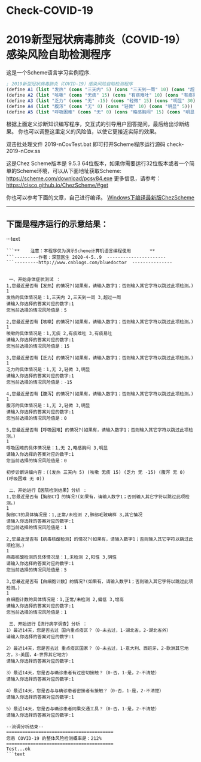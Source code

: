 # Check-COVID-19
2019新型冠状病毒肺炎（COVID-19）感染风险自助检测程序
=
这是一个Scheme语言学习实例程序.
```scheme
; 2019新型冠状病毒肺炎（COVID-19）感染风险自助检测程序
(define A1 (list "发热" (cons "三天内" 5) (cons "三天到一周" 10) (cons "超过一周" 15)))
(define A2 (list "咳嗽" (cons "无痰" 15) (cons "有痰难吐" 10) (cons "有痰易吐" -10)))
(define A3 (list "乏力" (cons "无" -15) (cons "轻微" 15) (cons "明显" 30)))
(define A4 (list "腹泻" (cons "无" 0) (cons "轻微" 10) (cons "明显" 5)))
(define A5 (list "呼吸困难" (cons "无" 0) (cons "略感胸闷" 15) (cons "明显" 30)))
```
根据上面定义诊断知识编写程序，交互式的引导用户回答提问，最后给出诊断结果。
你也可以调整这里定义的风险值，以使它更接近实际的效果。

双击批处理文件 2019-nCovTest.bat 即可打开Scheme程序运行源码 check-2019-nCov.ss

这是Chez Scheme版本是 9.5.3 64位版本，如果你需要运行32位版本或者一个简单的Scheme环境，可以从下面地址获取Scheme:
https://scheme.com/download/pcsv84.exe
更多信息，请参考：
https://cisco.github.io/ChezScheme/#get

你也可以参考下面的文章，自己进行编译。
[Windows下编译最新版ChezScheme](https://www.cnblogs.com/bluedoctor/p/11887867.html)

--------------------------
下面是程序运行的示意结果：
--------------------------

···text
``` ========新冠病毒肺炎(COVID-19)诊断检测实验程序============
```**    注意：本程序仅为演示Scheme计算机语言编程使用       **
```---------作者：深蓝医生 2020-4-5..9  ----------------------
```---------http://www.cnblogs.com/bluedoctor  ---------------


 一、开始身体症状测试 ：
1,您最近是否有【发热】的情况?(如果有，请输入数字1；否则输入其它字符以跳过此项检测。)
1
发热的具体情况是：1,三天内 2,三天到一周 3,超过一周
请输入你选择的答案对应的数字:1
您当前选择的情况风险值是：5

2,您最近是否有【咳嗽】的情况?(如果有，请输入数字1；否则输入其它字符以跳过此项检测。)
1
咳嗽的具体情况是：1,无痰 2,有痰难吐 3,有痰易吐
请输入你选择的答案对应的数字:1
您当前选择的情况风险值是：15

3,您最近是否有【乏力】的情况?(如果有，请输入数字1；否则输入其它字符以跳过此项检测。)
1
乏力的具体情况是：1,无 2,轻微 3,明显
请输入你选择的答案对应的数字:1
您当前选择的情况风险值是：-15

4,您最近是否有【腹泻】的情况?(如果有，请输入数字1；否则输入其它字符以跳过此项检测。)
1
腹泻的具体情况是：1,无 2,轻微 3,明显
请输入你选择的答案对应的数字:1
您当前选择的情况风险值是：0

5,您最近是否有【呼吸困难】的情况?(如果有，请输入数字1；否则输入其它字符以跳过此项检测。)
1
呼吸困难的具体情况是：1,无 2,略感胸闷 3,明显
请输入你选择的答案对应的数字:1
您当前选择的情况风险值是：0

初步诊断详细内容：((发热 三天内 5) (咳嗽 无痰 15) (乏力 无 -15) (腹泻 无 0) (呼吸困难 无 0))

 二、开始进行【医院检测结果】分析 ：
1,您最近是否有【胸部CT】的情况?(如果有，请输入数字1；否则输入其它字符以跳过此项检测。)
1
胸部CT的具体情况是：1,正常/未检测 2,肺部毛玻璃样 3,其它情况
请输入你选择的答案对应的数字:1
您当前选择的情况风险值是：1

2,您最近是否有【病毒核酸检测】的情况?(如果有，请输入数字1；否则输入其它字符以跳过此项检测。)
1
病毒核酸检测的具体情况是：1,未检测 2,阳性 3,阴性
请输入你选择的答案对应的数字:1
您当前选择的情况风险值是：5

3,您最近是否有【白细胞计数】的情况?(如果有，请输入数字1；否则输入其它字符以跳过此项检测。)
1
白细胞计数的具体情况是：1,正常/未检测 2,偏低 3,增高
请输入你选择的答案对应的数字:1
您当前选择的情况风险值是：1

 三、开始进行【流行病学调查】分析 ：
1）最近14天，您是否去过 国内重点疫区？（0-未去过，1-湖北省，2-湖北省外）
请输入你选择的答案对应的数字:1

2）最近14天，您是否去过 重点疫区国家？（0-未去过，1-意大利、西班牙，2-欧洲其它地方，3-美国，4-世界其它地方）
请输入你选择的答案对应的数字:1

3）最近14天，您是否与确诊患者有过密切接触？（0-否，1-是，2-不清楚）
请输入你选择的答案对应的数字:1

4）最近14天，您是否与与确诊患者密接者有接触？（0-否，1-是，2-不清楚）
请输入你选择的答案对应的数字:1

5）最近14天，您是否与确诊患者同乘交通工具？（0-否，1-是，2-不清楚）
请输入你选择的答案对应的数字:1

--流调分析结束--
========================================
您患 COVID-19 的整体风险检测概率是：212%
========================================
Test...ok
```text


